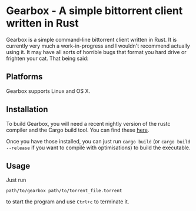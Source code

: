# Gearbox - A simple bittorrent client written in Rust

Gearbox is a simple command-line bittorrent client written in Rust. It is
currently very much a work-in-progress and I wouldn't recommend actually using
it. It may have all sorts of horrible bugs that format you hard drive or
frighten your cat. That being said:

## Platforms

Gearbox supports Linux and OS X.

## Installation

To build Gearbox, you will need a recent nightly version of the rustc compiler
and the Cargo build tool. You can find these
[here](http://www.rust-lang.org/install.html).

Once you have those installed, you can just run `cargo build` (or
`cargo build --release` if you want to compile with optimisations) to build the
executable.

## Usage 

Just run

    path/to/gearbox path/to/torrent_file.torrent

to start the program and use `Ctrl+c` to terminate it.
